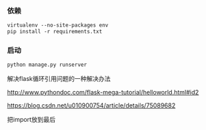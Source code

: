 ### 依赖

```markdown
virtualenv --no-site-packages env
pip install -r requirements.txt
```

### 启动
```markdown
python manage.py runserver
```

解决flask循环引用问题的一种解决办法

http://www.pythondoc.com/flask-mega-tutorial/helloworld.html#id2

https://blog.csdn.net/u010900754/article/details/75089682

把import放到最后
